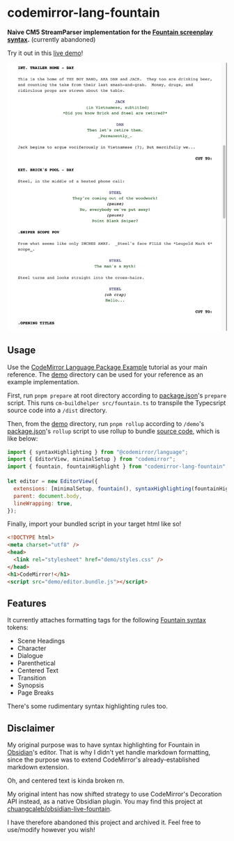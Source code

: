 # codemirror-lang-fountain

**Naive CM5 StreamParser implementation for the [Fountain screenplay syntax](https://fountain.io/).** (currently abandoned)

Try it out in this [live demo](<https://chuangcaleb.github.io/codemirror-lang-fountain/>)!

![demo screenshot](docs/demo.png)

## Usage

Use the [CodeMirror Language Package Example](https://codemirror.net/examples/lang-package/) tutorial as your main reference. The [demo](./demo) directory can be used for your reference as an example implementation.

First, run `pnpm prepare` at root directory according to [package.json](./package.json)'s `prepare` script. This runs `cm-buildhelper src/fountain.ts` to transpile the Typecsript source code into a `/dist` directory.

Then, from the [demo](./demo) directory, run `pnpm rollup` according to `/demo`'s [package.json](./demo/package.json)'s `rollup` script to use rollup to bundle [source code](./demo/editor.mjs), which is like below:

```js
import { syntaxHighlighting } from "@codemirror/language";
import { EditorView, minimalSetup } from "codemirror";
import { fountain, fountainHighlight } from "codemirror-lang-fountain";

let editor = new EditorView({
  extensions: [minimalSetup, fountain(), syntaxHighlighting(fountainHighlight)],
  parent: document.body,
  lineWrapping: true,
});
```

Finally, import your bundled script in your target html like so!

```html
<!DOCTYPE html>
<meta charset="utf8" />
<head>
  <link rel="stylesheet" href="demo/styles.css" />
</head>
<h1>CodeMirror!</h1>
<script src="demo/editor.bundle.js"></script>
```

## Features

It currently attaches formatting tags for the following [Fountain syntax](https://fountain.io/syntax) tokens:

- Scene Headings
- Character
- Dialogue
- Parenthetical
- Centered Text
- Transition
- Synopsis
- Page Breaks

There's some rudimentary syntax highlighting rules too.

## Disclaimer

My original purpose was to have syntax highlighting for Fountain in [Obsidian](https://obsidian.md/)'s editor. That is why I didn't yet handle markdown formatting, since the purpose was to extend CodeMirror's already-established markdown extension.

Oh, and centered text is kinda broken rn.

My original intent has now shifted strategy to use CodeMirror's Decoration API instead, as a native Obsidian plugin. You may find this project at  [chuangcaleb/obsidian-live-fountain](https://github.com/chuangcaleb/obsidian-live-fountain).

I have therefore abandoned this project and archived it. Feel free to use/modify however you wish!

